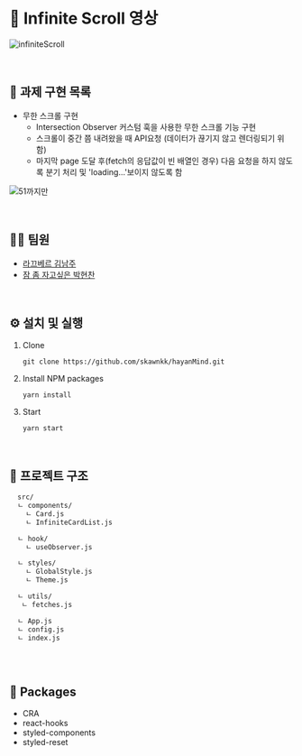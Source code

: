 <h1> 🎥 Infinite Scroll 영상 </h1>

![infiniteScroll](https://user-images.githubusercontent.com/45257139/127225478-75bbe0e2-68a7-4efa-a9fd-1c6960b8f210.gif)
          

<br />
<h2>📝 과제 구현 목록</h2>

- 무한 스크롤 구현
  - Intersection Observer 커스텀 훅을 사용한 무한 스크롤 기능 구현
  - 스크롤이 중간 쯤 내려왔을 때 API요청 (데이터가 끊기지 않고 렌더링되기 위함)
  - 마지막 page 도달 후(fetch의 응답값이 빈 배열인 경우) 다음 요청을 하지 않도록 분기 처리 및 'loading...'보이지 않도록 함

![51까지만](https://user-images.githubusercontent.com/45257139/127225600-0f6cd462-fbd0-4822-98bc-fb98efafe508.PNG)

<br />
<h2> 👯‍♂️ 팀원</h2>

- [라끄베르 김남주](https://github.com/skawnkk?tab=repositories)
- [잠 좀 자고싶은 박현찬](https://github.com/Eyes0n)

<br />
<h2>⚙️ 설치 및 실행</h2>

1. Clone
   ```
   git clone https://github.com/skawnkk/hayanMind.git
   ```
  
2. Install NPM packages
   ```
   yarn install
   ```
   
3. Start
   ```
   yarn start
   ```
   

<br />
<h2>🧬 프로젝트 구조 </h2>

```html
  src/
  ㄴ components/
    ㄴ Card.js
    ㄴ InfiniteCardList.js

  ㄴ hook/
    ㄴ useObserver.js

  ㄴ styles/
    ㄴ GlobalStyle.js
    ㄴ Theme.js

  ㄴ utils/
   ㄴ fetches.js

  ㄴ App.js
  ㄴ config.js
  ㄴ index.js
  
```

<br />
<h2>🧳 Packages</h2>

- CRA
- react-hooks
- styled-components
- styled-reset
